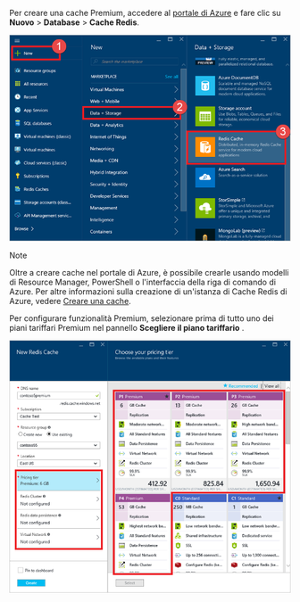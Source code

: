 Per creare una cache Premium, accedere al [portale di Azure](https://portal.azure.com) e fare clic su **Nuovo** > **Database** > **Cache Redis**.

![Create cache](media/redis-cache-premium-create/redis-cache-new-cache-menu.png)

> [!NOTE]
> Oltre a creare cache nel portale di Azure, è possibile crearle usando modelli di Resource Manager, PowerShell o l'interfaccia della riga di comando di Azure. Per altre informazioni sulla creazione di un'istanza di Cache Redis di Azure, vedere [Creare una cache](../articles/redis-cache/cache-dotnet-how-to-use-azure-redis-cache.md#create-a-cache).
> 
> 

Per configurare funzionalità Premium, selezionare prima di tutto uno dei piani tariffari Premium nel pannello **Scegliere il piano tariffario** .

![Scegliere il piano tariffario](media/redis-cache-premium-create/redis-cache-premium-pricing-tier.png)

